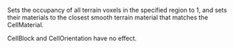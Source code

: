 Sets the occupancy of all terrain voxels in the specified region to 1, and sets their materials to the closest smooth terrain material that matches the CellMaterial.

CellBlock and CellOrientation have no effect.